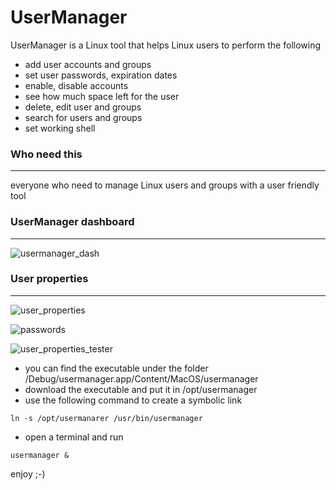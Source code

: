 # UserManager

UserManager is a Linux tool that helps Linux users to perform the following

- add user accounts and groups 
- set user passwords, expiration dates
- enable, disable accounts
- see how much space left for the user
- delete, edit user and groups
- search for users and groups 
- set working shell


### Who need this
-----------------

everyone who need to manage Linux users and groups with a user friendly tool 

### UserManager dashboard
--------------------------

![usermanager_dash](https://cloud.githubusercontent.com/assets/12726776/19657636/b21ed7de-9a2d-11e6-95db-92baa468b2dc.PNG)


### User properties 
-------------------

![user_properties](https://cloud.githubusercontent.com/assets/12726776/19657721/0139518c-9a2e-11e6-922f-27656a68bed4.PNG)



![passwords](https://cloud.githubusercontent.com/assets/12726776/19658010/f81755c6-9a2e-11e6-97bd-60a91c1285b3.PNG)




![user_properties_tester](https://cloud.githubusercontent.com/assets/12726776/19658012/fadac356-9a2e-11e6-9890-7e41002a0db0.PNG)


- you can find the executable under the folder /Debug/usermanager.app/Content/MacOS/usermanager
- download the executable and put it in /opt/usermanager
- use the following command to create a symbolic link 

`ln -s /opt/usermanarer /usr/bin/usermanager`

- open a terminal and run 

`usermanager &` 

enjoy ;-)


